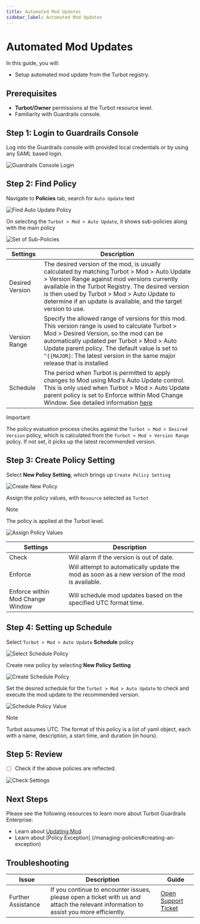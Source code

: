 ```yaml
---
title: Automated Mod Updates
sidebar_label: Automated Mod Updates
---
```


# Automated Mod Updates

In this guide, you will:
- Setup automated mod update from the Turbot registry.

<!-- Specify if this mod should be automatically updated from the Turbot registry. The current version is checked against the Turbot > Mod > Desired Version policy, which is calculated from the Turbot > Mod > Version Range policy. -->

## Prerequisites

- **Turbot/Owner** permissions at the Turbot resource level.
- Familiarity with Guardrails console.

## Step 1: Login to Guardrails Console

Log into the Guardrails console with provided local credentials or by using any SAML based login.

![Guardrails Console Login](/images/docs/guardrails/guides/configuring-guardrails/mod-auto-update/guardrails-console-login.png)

## Step 2: Find Policy

Navigate to **Policies** tab, search for `Auto Update` text

![Find Auto Update Policy](/images/docs/guardrails/guides/configuring-guardrails/mod-auto-update/guardrails-console-policies-auto-update.png)

On selecting the `Turbot > Mod > Auto Update`, it shows sub-policies along with the main policy

![Set of Sub-Policies](/images/docs/guardrails/guides/configuring-guardrails/mod-auto-update/guardrails-console-policies-auto-update-sub-policies.png)


| Settings                      | Description                                                                                   |
|---------------------------------------------|-----------------------------------------------------------------------------------------------|
| Desired Version                         | The desired version of the mod, is usually calculated by matching Turbot > Mod > Auto Update > Version Range against mod versions currently available in the Turbot Registry. The desired version is then used by Turbot > Mod > Auto Update to determine if an update is available, and the target version to use.|
| Version Range                       | Specify the allowed range of versions for this mod. This version range is used to calculate Turbot > Mod > Desired Version, so the mod can be automatically updated per Turbot > Mod > Auto Update parent policy. The default value is set to `^{{MAJOR}`: The latest version in the same major release that is installed|
| Schedule | The period when Turbot is permitted to apply changes to Mod using Mod's Auto Update control. This is only used when Turbot > Mod > Auto Update parent policy is set to Enforce within Mod Change Window. See detailed information [here](https://hub.guardrails.turbot.com/mods/turbot/policies/turbot/modChangeWindowSchedule)                           |

> [!IMPORTANT]
> The policy evaluation process checks against the `Turbot > Mod > Desired Version` policy, which is calculated from the `Turbot > Mod > Version Range` policy. If not set, it picks up the latest recommended version.

## Step 3: Create Policy Setting

Select **New Policy Setting**, which brings up `Create Policy Setting`

![Create New Policy](/images/docs/guardrails/guides/configuring-guardrails/mod-auto-update/guardrails-console-policies-auto-update-create-new-policy.png)

Assign the policy values, with `Resource` selected as `Turbot`

> [!NOTE]
> The policy is applied at the Turbot level.

![Assign Policy Values](/images/docs/guardrails/guides/configuring-guardrails/mod-auto-update/guardrails-console-policies-auto-update-assign-policy-values.png)


| Settings                      | Description                                                                                   |
|-------------------------------|-----------------------------------------------------------------------------------------------|
| Check                         | Will alarm if the version is out of date.                                                     |
| Enforce                       | Will attempt to automatically update the mod as soon as a new version of the mod is available.|
| Enforce within Mod Change Window | Will schedule mod updates based on the specified UTC format time.                             |


## Step 4: Setting up Schedule

Select `Turbot > Mod > Auto Update` **Schedule** policy

![Select Schedule Policy](/images/docs/guardrails/guides/configuring-guardrails/mod-auto-update/guardrails-console-policies-auto-update-select-schedule-policy.png)

Create new policy by selecting **New Policy Setting**

![Create Schedule Policy](/images/docs/guardrails/guides/configuring-guardrails/mod-auto-update/guardrails-console-policies-auto-update-select-schedule-create-policy.png)

Set the desired schedule for the `Turbot > Mod > Auto Update` to check and execute the mod update to the recommended version.

![Schedule Policy Value](/images/docs/guardrails/guides/configuring-guardrails/mod-auto-update/guardrails-console-policies-auto-update-select-schedule-policy-value.png)

> [!Note]
> Turbot assumes UTC.
> The format of this policy is a list of yaml object, each with a name, description, a start time, and duration (in hours).

## Step 5: Review

- [ ] Check if the above policies are reflected.

![Check Settings](/images/docs/guardrails/guides/configuring-guardrails/mod-auto-update/guardrails-console-policies-auto-update-settings-check.png)


## Next Steps

Please see the following resources to learn more about Turbot Guardrails Enterprise:

- Learn about [Updating Mod](/guardrails/docs/guides/configuring-guardrails/update-mod).
- Learn about [Policy Exception] (/managing-policies#creating-an-exception)

## Troubleshooting

| Issue                                      | Description                                                                                                                                                                                                 | Guide                                |
|----------------------------------------------|-------------------------------------------------------------------------------------------------------------------------------------------------------------------------------------------------------------------|-----------------------------------------------------|
| Further Assistance                       | If you continue to encounter issues, please open a ticket with us and attach the relevant information to assist you more efficiently.                                                 | [Open Support Ticket](https://support.turbot.com)   |